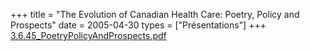 +++
title = "The Evolution of Canadian Health Care: Poetry, Policy and Prospects"
date = 2005-04-30
types = ["Présentations"]
+++
[3.6.45\_PoetryPolicyAndProspects.pdf](/files/3.6.45_PoetryPolicyAndProspects.pdf)
